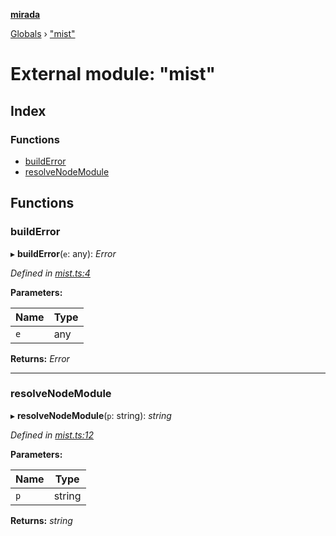 **[mirada](../README.md)**

[Globals](../README.md) › ["mist"](_mist_.md)

# External module: "mist"

## Index

### Functions

* [buildError](_mist_.md#builderror)
* [resolveNodeModule](_mist_.md#resolvenodemodule)

## Functions

###  buildError

▸ **buildError**(`e`: any): *Error*

*Defined in [mist.ts:4](https://github.com/cancerberoSgx/mirada/blob/0e72f4f/mirada/src/mist.ts#L4)*

**Parameters:**

Name | Type |
------ | ------ |
`e` | any |

**Returns:** *Error*

___

###  resolveNodeModule

▸ **resolveNodeModule**(`p`: string): *string*

*Defined in [mist.ts:12](https://github.com/cancerberoSgx/mirada/blob/0e72f4f/mirada/src/mist.ts#L12)*

**Parameters:**

Name | Type |
------ | ------ |
`p` | string |

**Returns:** *string*